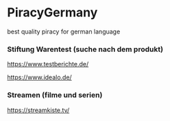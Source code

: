 # PiracyGermany
best quality piracy for german language


### Stiftung Warentest (suche nach dem produkt)

https://www.testberichte.de/

https://www.idealo.de/


### Streamen (filme und serien)

https://streamkiste.tv/





